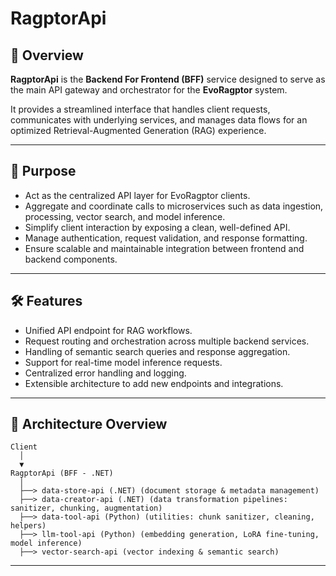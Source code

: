# RagptorApi

## 🚀 Overview

**RagptorApi** is the **Backend For Frontend (BFF)** service designed to serve as the main API gateway and orchestrator for the **EvoRagptor** system.

It provides a streamlined interface that handles client requests, communicates with underlying services, and manages data flows for an optimized Retrieval-Augmented Generation (RAG) experience.

---

## 🎯 Purpose

* Act as the centralized API layer for EvoRagptor clients.
* Aggregate and coordinate calls to microservices such as data ingestion, processing, vector search, and model inference.
* Simplify client interaction by exposing a clean, well-defined API.
* Manage authentication, request validation, and response formatting.
* Ensure scalable and maintainable integration between frontend and backend components.

---

## 🛠️ Features

* Unified API endpoint for RAG workflows.
* Request routing and orchestration across multiple backend services.
* Handling of semantic search queries and response aggregation.
* Support for real-time model inference requests.
* Centralized error handling and logging.
* Extensible architecture to add new endpoints and integrations.

---

## 🧩 Architecture Overview

```
Client
  │
  ▼
RagptorApi (BFF - .NET)
  │
  ├──> data-store-api (.NET) (document storage & metadata management)
  ├──> data-creator-api (.NET) (data transformation pipelines: sanitizer, chunking, augmentation)
  ├──> data-tool-api (Python) (utilities: chunk sanitizer, cleaning, helpers)
  ├──> llm-tool-api (Python) (embedding generation, LoRA fine-tuning, model inference)
  ├──> vector-search-api (vector indexing & semantic search)
```

---
